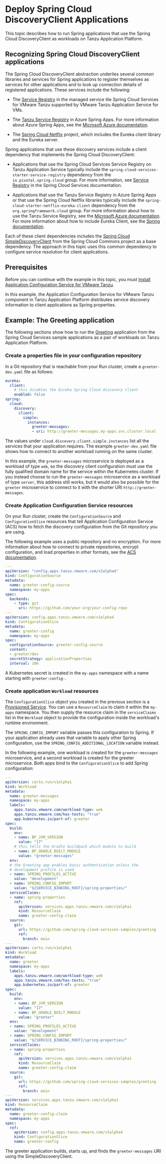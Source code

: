 # Deploy Spring Cloud DiscoveryClient Applications

This topic describes how to run Spring applications that use the Spring Cloud DiscoveryClient
as workloads on Tanzu Application Platform.

## <a id="background"></a> Recognizing Spring Cloud DiscoveryClient applications

The Spring Cloud DiscoveryClient abstraction underlies several common libraries and services for
Spring applications to register themselves as services for other applications and to look up
connection details of registered applications. These services include the following:

- The [Service Registry](https://docs.vmware.com/en/Spring-Cloud-Services-for-VMware-Tanzu/3.1/spring-cloud-services/GUID-service-registry-index.html)
  in the managed service tile Spring Cloud Services for VMware Tanzu supported by
  VMware Tanzu Application Service for VMs.

- The [Tanzu Service Registry](https://learn.microsoft.com/en-us/azure/spring-apps/how-to-enterprise-service-registry) in Azure Spring Apps.
  For more information about Azure Spring Apps, see the
  [Microsoft Azure documentation](https://azure.microsoft.com/en-us/products/spring-apps/).

- The [Spring Cloud Netflix](https://spring.io/projects/spring-cloud-netflix) project, which includes
  the Eureka client library and the Eureka server.

Spring applications that use these discovery services include a client dependency that implements the
Spring Cloud DiscoveryClient:

- Applications that use the Spring Cloud Services Service Registry on Tanzu Application Service typically
  include the `spring-cloud-services-starter-service-registry` dependency from the
  `io.pivotal.spring.cloud` group.
  For more information, see [Service Registry](https://docs.vmware.com/en/Spring-Cloud-Services-for-VMware-Tanzu/3.1/spring-cloud-services/GUID-client-dependencies.html#service-registry)
  in the Spring Cloud Services documentation.

- Applications that use the Tanzu Service Registry in Azure Spring Apps or that use the
  Spring Cloud Netflix libraries typically include the `spring-cloud-starter-netflix-eureka-client`
  dependency from the `org.springframework.cloud` group.
  For more information about how to use the Tanzu Service Registry, see the
  [Microsoft Azure documentation](https://learn.microsoft.com/en-us/azure/spring-apps/how-to-enterprise-service-registry).
  For more information about how to include Eureka Client, see the
  [Spring documentation](https://docs.spring.io/spring-cloud-netflix/docs/current/reference/html/#netflix-eureka-client-starter).

Each of these client dependencies includes the
[Spring Cloud SimpleDiscoveryClient](https://docs.spring.io/spring-cloud-commons/docs/current/reference/html/#simplediscoveryclient)
from the Spring Cloud Commons project as a base dependency.
The approach in this topic uses this common dependency to configure service resolution for client applications.

## <a id="prerequisites"></a> Prerequisites

Before you can continue with the example in this topic, you must
[Install Application Configuration Service for VMware Tanzu](../../application-configuration-service/install-app-config-service.hbs.md).

In this example, the Application Configuration Service for VMware Tanzu component in
Tanzu Application Platform distributes service discovery information to client applications as Spring properties.

## <a id="example-greeting-app"></a> Example: The Greeting application

The following sections show how to run the
[Greeting](https://github.com/spring-cloud-services-samples/greeting) application
from the Spring Cloud Services sample applications as a pair of workloads on Tanzu Application Platform.

### <a id="properties-file"></a> Create a properties file in your configuration repository

In a Git repository that is reachable from your Run cluster, create a `greeter-dev.yaml` file as
follows:

```yaml
eureka:
  client:
    # this disables the Eureka Spring Cloud discovery client
    enabled: false
spring:
  cloud:
    discovery:
      client:
        simple:
          instances:
            greeter-messages:
            - uri: http://greeter-messages.my-apps.svc.cluster.local
```

The values under `cloud.discovery.client.simple.instances` list all the services that your application
requires. The example `greeter-dev.yaml` file shows how to connect to another workload running
on the same cluster.

In this example, the `greeter-messages` microservice is deployed as a workload of type `web`, so the
discovery client configuration must use the fully qualified domain name for the service within the
Kubernetes cluster. If you instead choose to run the `greeter-messages` microservice as a workload of
type `server`, this address still works, but it would also be possible for the `greeter` microservice
to connect to it with the shorter URI `http://greeter-messages`.

### <a id="acs-resources"></a> Create Application Configuration Service resources

On your Run cluster, create the `ConfigurationSource` and `ConfigurationSlice` resources that tell
Application Configuration Service (ACS) how to fetch the discovery configuration from the
Git repository you are using.

The following example uses a public repository and no encryption.
For more information about how to connect to private repositories, encrypt configuration, and load
properties in other formats, see the
[ACS documentation](../../application-configuration-service/about.hbs.md).

```yaml
---
apiVersion: "config.apps.tanzu.vmware.com/v1alpha4"
kind: ConfigurationSource
metadata:
  name: greeter-config-source
  namespace: my-apps
spec:
  backends:
    - type: git
      uri: https://github.com/your-org/your-config-repo
---
apiVersion: config.apps.tanzu.vmware.com/v1alpha4
kind: ConfigurationSlice
metadata:
  name: greeter-config
  namespace: my-apps
spec:
  configurationSource: greeter-config-source
  content:
  - greeter/dev
  secretStrategy: applicationProperties
  interval: 10m
```

A Kubernetes secret is created in the `my-apps` namespace with a name starting with `greeter-config-`.

### <a id="create-workloads"></a> Create application `Workload` resources

The `ConfigurationSlice` object you created in the previous section is a
[Provisioned Service](https://github.com/servicebinding/spec#provisioned-service).
You can use a `ResourceClaim` to claim it within the `my-apps` namespace.
You then supply the resource claim in the `serviceClaims` list in the `Workload` object to provide
the configuration inside the workload's runtime environment.

The `SPRING_CONFIG_IMPORT` variable passes this configuration to Spring.
If your application already uses that variable to apply other Spring configuration, use the
`SPRING_CONFIG_ADDITIONAL_LOCATION` variable instead.

In the following example, one workload is created for the `greeter-messages` microservice, and a second
workload is created for the greeter microservice.
Both apps bind to the `ConfigurationSlice` to add Spring configuration:

```yaml
---
apiVersion: carto.run/v1alpha1
kind: Workload
metadata:
  name: greeter-messages
  namespace: my-apps
  labels:
    apps.tanzu.vmware.com/workload-type: web
    apps.tanzu.vmware.com/has-tests: "true"
    app.kubernetes.io/part-of: greeter
spec:
  build:
    env:
    - name: BP_JVM_VERSION
      value: "17"
    # this tells the Gradle buildpack which module to build
    - name: BP_GRADLE_BUILT_MODULE
      value: "greeter-messages"
  env:
  # the Greeting app enables basic authentication unless the
  # development profile is used
  - name: SPRING_PROFILES_ACTIVE
    value: "development"
  - name: SPRING_CONFIG_IMPORT
    value: "${SERVICE_BINDING_ROOT}/spring-properties/"
  serviceClaims:
  - name: spring-properties
    ref:
      apiVersion: services.apps.tanzu.vmware.com/v1alpha1
      kind: ResourceClaim
      name: greeter-config-claim
  source:
    git:
      url: https://github.com/spring-cloud-services-samples/greeting
      ref:
        branch: main
---
apiVersion: carto.run/v1alpha1
kind: Workload
metadata:
  name: greeter
  namespace: my-apps
  labels:
    apps.tanzu.vmware.com/workload-type: web
    apps.tanzu.vmware.com/has-tests: "true"
    app.kubernetes.io/part-of: greeter
spec:
  build:
    env:
    - name: BP_JVM_VERSION
      value: "17"
    - name: BP_GRADLE_BUILT_MODULE
      value: "greeter"
  env:
  - name: SPRING_PROFILES_ACTIVE
    value: "development"
  - name: SPRING_CONFIG_IMPORT
    value: "${SERVICE_BINDING_ROOT}/spring-properties/"
  serviceClaims:
  - name: spring-properties
    ref:
      apiVersion: services.apps.tanzu.vmware.com/v1alpha1
      kind: ResourceClaim
      name: greeter-config-claim
  source:
    git:
      url: https://github.com/spring-cloud-services-samples/greeting
      ref:
        branch: main
---
apiVersion: services.apps.tanzu.vmware.com/v1alpha1
kind: ResourceClaim
metadata:
  name: greeter-config-claim
  namespace: my-apps
spec:
  ref:
    apiVersion: config.apps.tanzu.vmware.com/v1alpha4
    kind: ConfigurationSlice
    name: greeter-config
```

The greeter application builds, starts up, and finds the `greeter-messages` URI using the SimpleDiscoveryClient.
